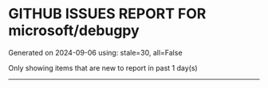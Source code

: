 
# GITHUB ISSUES REPORT FOR microsoft/debugpy


Generated on 2024-09-06 using: stale=30, all=False


Only showing items that are new to report in past 1 day(s)


---




















